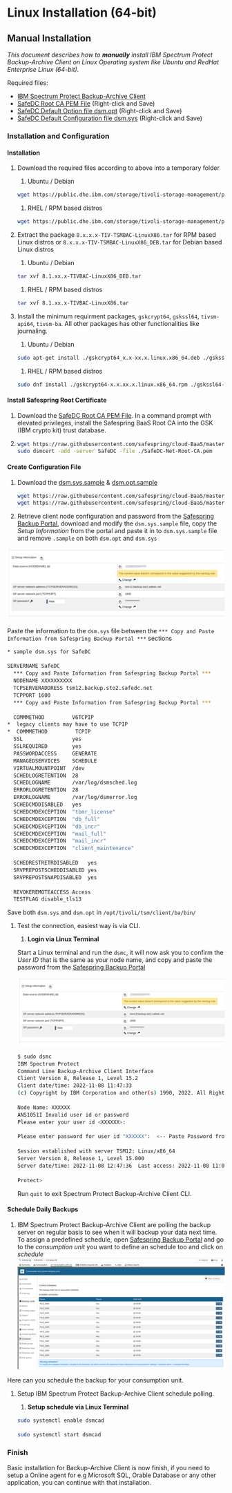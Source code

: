 # Linux Installation (64-bit)

## Manual Installation

_This document describes how to **manually** install IBM Spectrum Protect Backup-Archive Client on Linux Operating system like Ubuntu and RedHat Enterprise Linux (64-bit)._

Required files:

- [IBM Spectrum Protect Backup-Archive Client](https://public.dhe.ibm.com/storage/tivoli-storage-management/patches/client/v8r1/Linux/)
- [SafeDC Root CA PEM File](linux-ca-pem) (Right-click and Save)
- [SafeDC Default Option file dsm.opt](linux-dsm-opt) (Right-click and Save)
- [SafeDC Default Configuration file dsm.sys](linux-dsm-sys) (Right-click and Save)

### Installation and Configuration

#### Installation

1. Download the required files according to above into a temporary folder
    1. Ubuntu / Debian

    ```sh
    wget https://public.dhe.ibm.com/storage/tivoli-storage-management/patches/client/v8r1/Linux/LinuxX86_DEB/v81xx/8.x.xx.x-TIV-TSMBAC-LinuxX86_DEB.tar
    ```

    1. RHEL / RPM based distros

    ```sh
    wget https://public.dhe.ibm.com/storage/tivoli-storage-management/patches/client/v8r1/Linux/LinuxX86/BA/v81xx/8.x.xx.x-TIV-TSMBAC-LinuxX86.tar
    ```

1. Extract the package `8.x.x.x-TIV-TSMBAC-LinuxX86.tar` for RPM based Linux distros or `8.x.x.x-TIV-TSMBAC-LinuxX86_DEB.tar` for Debian based Linux distros

    1. Ubuntu / Debian

    ```sh
    tar xvf 8.1.xx.x-TIVBAC-LinuxX86_DEB.tar
    ```

    1. RHEL / RPM based distros

    ```sh
    tar xvf 8.1.xx.x-TIVBAC-LinuxX86.tar
    ```

1. Install the minimum requirment packages, `gskcrypt64`, `gskssl64`, `tivsm-api64`, `tivsm-ba`. All other packages has other functionalities like journaling.
    1. Ubuntu / Debian

    ```sh
    sudo apt-get install ./gskcrypt64_x.x-xx.x.linux.x86_64.deb ./gskssl64_x.x-xx.x.linux.x86_64.deb ./tivsm-api64.amd64.deb ./tivsm-ba.amd64.deb
    ```

    1. RHEL / RPM based distros

    ```sh
    sudo dnf install ./gskcrypt64-x.x.xx.x.linux.x86_64.rpm ./gskssl64-x.x.xx.x.linux.x86_64.rpm ./TIVsm-API64.x86_64.rpm ./TIVsm-BA.x86_64.rpm
    ```

#### Install Safespring Root Certificate

1. Download the [SafeDC Root CA PEM File](linux-ca-pem). In a command prompt with elevated privileges, install the Safespring BaaS Root CA into the GSK (IBM crypto kit) trust database.
2.  ```sh
    wget https://raw.githubusercontent.com/safespring/cloud-BaaS/master/pki/SafeDC-Net-Root-CA.pem
    sudo dsmcert -add -server SafeDC -file ./SafeDC-Net-Root-CA.pem
    ```

#### Create Configuration File

1. Download the [dsm.sys.sample](linux-dsm-sys) & [dsm.opt.sample](linux-dsm-opt)

    ```sh
    wget https://raw.githubusercontent.com/safespring/cloud-BaaS/master/unix/dsm.sys.sample
    wget https://raw.githubusercontent.com/safespring/cloud-BaaS/master/unix/dsm.opt.sample
    ```

1. Retrieve client node configuration and password from the [Safespring Backup Portal](baas-portal), download and modify the `dsm.sys.sample` file, copy the *Setup Information* from the portal and paste it in to `dsm.sys.sample` file and remove `.sample`  on both `dsm.opt` and `dsm.sys` 

![Copy the Backup Configuration information](../images/baas-portal-consumption-unit-setup-infomartion.png)

Paste the information to the `dsm.sys` file between the `*** Copy and Paste Information from Safespring Backup Portal ***` sections

```sh
* sample dsm.sys for SafeDC

SERVERNAME SafeDC
  *** Copy and Paste Information from Safespring Backup Portal ***
  NODENAME XXXXXXXXXX
  TCPSERVERADDRESS tsm12.backup.sto2.safedc.net
  TCPPORT 1600
  *** Copy and Paste Information from Safespring Backup Portal ***

  COMMMETHOD         V6TCPIP
*  legacy clients may have to use TCPIP
*  COMMMETHOD         TCPIP
  SSL                yes
  SSLREQUIRED        yes
  PASSWORDACCESS     GENERATE
  MANAGEDSERVICES    SCHEDULE
  VIRTUALMOUNTPOINT  /dev
  SCHEDLOGRETENTION  28
  SCHEDLOGNAME       /var/log/dsmsched.log
  ERRORLOGRETENTION  28
  ERRORLOGNAME       /var/log/dsmerror.log
  SCHEDCMDDISABLED   yes
  SCHEDCMDEXCEPTION  "tbmr_license"
  SCHEDCMDEXCEPTION  "db_full"
  SCHEDCMDEXCEPTION  "db_incr"
  SCHEDCMDEXCEPTION  "mail_full"
  SCHEDCMDEXCEPTION  "mail_incr"
  SCHEDCMDEXCEPTION  "client_maintenance"

  SCHEDRESTRETRDISABLED   yes
  SRVPREPOSTSCHEDDISABLED yes
  SRVPREPOSTSNAPDISABLED  yes

  REVOKEREMOTEACCESS Access
  TESTFLAG disable_tls13
```

Save both `dsm.sys` and `dsm.opt` in `/opt/tivoli/tsm/client/ba/bin/`

1. Test the connection, easiest way is via CLI.

    1. **Login via Linux Terminal**

    Start a Linux terminal and run the `dsmc`, it will now ask you to confirm the _User ID_ that is the same as your node name, and copy and paste the password from the [Safespring Backup Portal](baas-portal)

    ![Copy Password from Safespring Backup Portal](../images/baas-portal-consumption-unit-setup-infomartion.png) 

    ```sh
    $ sudo dsmc
    IBM Spectrum Protect
    Command Line Backup-Archive Client Interface
    Client Version 8, Release 1, Level 15.2 
    Client date/time: 2022-11-08 11:47:33
    (c) Copyright by IBM Corporation and other(s) 1990, 2022. All Rights Reserved. 

    Node Name: XXXXXX
    ANS1051I Invalid user id or password
    Please enter your user id <XXXXXX>:      

    Please enter password for user id "XXXXXX":  <-- Paste Password from Backup Portal

    Session established with server TSM12: Linux/x86_64
    Server Version 8, Release 1, Level 15.000
    Server date/time: 2022-11-08 12:47:36  Last access: 2022-11-08 11:07:10

    Protect> 
    ```

    Run `quit` to exit Spectrum Protect Backup-Archive Client CLI.

#### Schedule Daily Backups

1. IBM Spectrum Protect Backup-Archive Client are polling the backup server on regular basis to see when it will backup your data next time.
To assign a predefined schedule, open [Safespring Backup Portal](baas-portal) and go to the _consumption unit_ you want to define an schedule too and click on _schedule_
![Consumption Unit Schedule](../images/baas-portal-consumption-unit-schedule.png)

Here can you schedule the backup for your consumption unit.

1. Setup IBM Spectrum Protect Backup-Archive Client schedule polling.
    1. **Setup schedule via Linux Terminal**

    ```sh
    sudo systemctl enable dsmcad 
    
    sudo systemctl start dsmcad
    ```

### Finish

Basic installation for Backup-Archive Client is now finish, if you need to setup a Online agent for e.g Microsoft SQL, Orable Database or any other application, you can continue with that installation.

[baas-portal]:https://portal.backup.sto2.safedc.net/
[linux-ca-installer]:https://raw.githubusercontent.com/safespring/cloud-BaaS/master/pki/Update-SafeDC-Net-CA.sh
[linux-ca-pem]:https://raw.githubusercontent.com/safespring/cloud-BaaS/master/pki/SafeDC-Net-Root-CA.pem
[linux-dsm-opt]:https://raw.githubusercontent.com/safespring/cloud-BaaS/master/unix/dsm.opt.sample
[linux-dsm-sys]:https://raw.githubusercontent.com/safespring/cloud-BaaS/master/unix/dsm.sys.sample